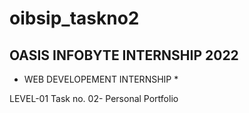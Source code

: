 # oibsip_taskno2

OASIS INFOBYTE INTERNSHIP 2022
------------------------------
* WEB DEVELOPEMENT INTERNSHIP *

LEVEL-01
Task no. 02- Personal Portfolio

